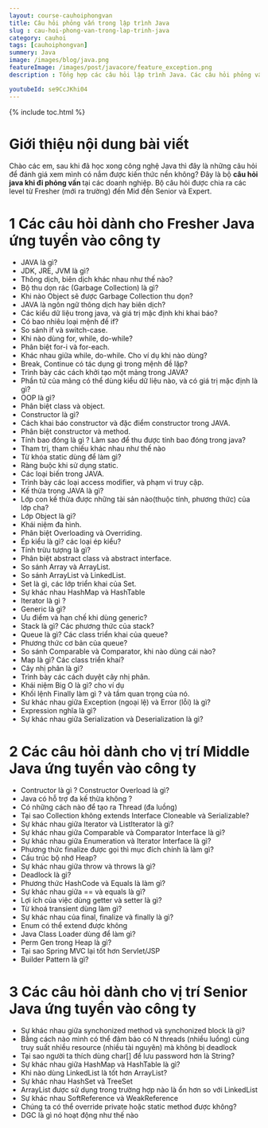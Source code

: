 ```yaml
---
layout: course-cauhoiphongvan
title: Câu hỏi phỏng vấn trong lập trình Java
slug : cau-hoi-phong-van-trong-lap-trinh-java
category: cauhoi
tags: [cauhoiphongvan]
summery: Java
image: /images/blog/java.png
featureImage: /images/post/javacore/feature_exception.png
description : Tổng hợp các câu hỏi lập trình Java. Các câu hỏi phỏng vấn vị trí lập trình java từ level fresher java đến developer java và tiếp đến là senior java và expert java.

youtubeId: se9CcJKhi04
---
```


{% include toc.html %}

# **Giới thiệu nội dung bài viết**

Chào các em, sau khi đã học xong công nghệ Java thì đây là những câu hỏi để đánh giá xem mình có nắm được kiến thức nền không? Đây là bộ <b>câu hỏi java khi đi phỏng vấn </b> tại các doanh nghiệp. Bộ câu hỏi được chia ra các level từ Fresher (mới ra trường) đến Mid đến Senior và Expert.


# **1 Các câu hỏi dành cho Fresher Java ứng tuyển vào công ty**

- JAVA là gì?
- JDK, JRE, JVM là gì?
- Thông dịch, biên dịch khác nhau như thế nào?
- Bộ thu dọn rác (Garbage Collection) là gì?
- Khi nào Object sẽ được Garbage Collection thu dọn?
- JAVA là ngôn ngữ thông dịch hay biên dịch?
- Các kiểu dữ liệu trong java, và giá trị mặc định khi khai báo?
- Có bao nhiêu loại mệnh đề if?
- So sánh if và switch-case.
- Khi nào dùng for, while, do-while?
- Phân biệt for-i và for-each.
- Khác nhau giữa while, do-while. Cho ví dụ khi nào dùng?
- Break, Continue có tác dụng gì trong mệnh đề lặp?
- Trình bày các cách khởi tạo một mảng trong JAVA?
- Phần tử của mảng có thể dùng kiểu dữ liệu nào, và có giá trị mặc định là gì?
- OOP là gì?
- Phân biệt class và object.
- Constructor là gì?
- Cách khai báo constructor và đặc điểm constructor trong JAVA.
- Phân biệt constructor và method.
- Tính bao đóng là gì ? Làm sao để thu được tính bao đóng trong java?
- Tham trị, tham chiếu khác nhau như thế nào
- Từ khóa static dùng để làm gì?
- Ràng buộc khi sử dụng static.
- Các loại biến trong JAVA.
- Trình bày các loại access modifier, và phạm vi truy cập.
- Kế thừa trong JAVA là gì?
- Lớp con kế thừa được những tài sản nào(thuộc tính, phương thức) của lớp cha?
- Lớp Object là gì?
- Khái niệm đa hình.
- Phân biệt Overloading và Overriding.
- Ép kiểu là gì? các loại ép kiểu?
- Tính trừu tượng là gì?
- Phân biệt abstract class và abstract interface.
- So sánh Array và ArrayList.
- So sánh ArrayList và LinkedList.
- Set là gì, các lớp triển khai của Set.
- Sự khác nhau HashMap và HashTable
- Iterator là gì ?
- Generic là gì?
- Ưu điểm và hạn chế khi dùng generic?
- Stack là gì? Các phương thức của stack?
- Queue là gì? Các class triển khai của queue?
- Phương thức cơ bản của queue?
- So sánh Comparable và Comparator, khi nào dùng cái nào?
- Map là gì? Các class triển khai?
- Cây nhị phân là gì?
- Trình bày các cách duyệt cây nhị phân.
- Khái niệm Big O là gì? cho ví dụ
- Khối lệnh Finally làm gì ? và tầm quan trọng của nó.
- Sư khác nhau giữa Exception (ngoại lệ) và Error (lỗi) là gì?
- Expression nghĩa là gì?
- Sự khác nhau giữa Serialization và Deserialization là gì?

# **2 Các câu hỏi dành cho vị trí Middle Java ứng tuyển vào công ty**

- Contructor là gì ? Constructor Overload là gì?
- Java có hỗ trợ đa kế thừa không ?
- Có những cách nào để tạo ra Thread (đa luồng)
- Tại sao Collection không extends Interface Cloneable và Serializable?
- Sự khác nhau giữa Iterator và ListIterator là gì?
- Sự khác nhau giữa Comparable và Comparator Interface là gì?
- Sự khác nhau giữa Enumeration và Iterator Interface là gì?
- Phương thức finalize được gọi thì mục đích chính là làm gì?
- Cấu trúc bộ nhớ Heap?
- Sự khác nhau giữa throw và throws là gì?
- Deadlock là gì?
- Phương thức HashCode và Equals là làm gì?
- Sự khác nhau giữa == và equals là gì?
- Lợi ích của việc dùng getter và setter là gì?
- Từ khoá transient dùng làm gì?
- Sự khác nhau của final, finalize và finally là gì?
- Enum có thể extend được không
- Java Class Loader dùng để làm gì?
- Perm Gen trong Heap là gì?
- Tại sao Spring MVC lại tốt hơn Servlet/JSP
- Builder Pattern là gì?


# **3 Các câu hỏi dành cho vị trí Senior Java ứng tuyển vào công ty**

- Sự khác nhau giữa synchonized method và synchonized block là gì?
- Bằng cách nào mình có thể đảm bảo có N threads (nhiều luồng) cùng truy suất nhiều resource (nhiều tài nguyên) mà không bị deadlock
- Tại sao người ta thích dùng char[] để lưu password hơn là String?
- Sự khác nhau giữa HashMap và HashTable là gì?
- Khi nào dùng LinkedList là tốt hơn ArrayList?
- Sự khác nhau HashSet và TreeSet
- ArrayList được sử dụng trong trường hợp nào là ổn hơn so với LinkedList
- Sự khác nhau SoftReference và WeakReference
- Chúng ta có thể override private hoặc static method được không?
- DGC là gì nó hoạt động như thế nào





